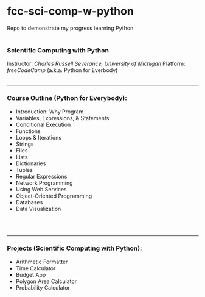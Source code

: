 # fcc-sci-comp-w-python
Repo to demonstrate my progress learning Python.
<br/>
<br/>


### Scientific Computing with Python
Instructor:  *Charles Russell Severance, University of Michigan*
Platform:  *freeCodeCamp*
(a.k.a. Python for Everbody)
<br/>
<br/>

---
### Course Outline (Python for Everybody):
- Introduction:  Why Program
- Variables, Expressions, & Statements
- Conditional Execution
- Functions
- Loops & Iterations
- Strings
- Files
- Lists
- Dictionaries
- Tuples
- Regular Expressions
- Network Programming
- Using Web Services
- Object-Oriented Programming
- Databases
- Data Visualization
<br/>
<br/>

---
### Projects (Scientific Computing with Python):
- Arithmetic Formatter
- Time Calculator
- Budget App
- Polygon Area Calculator
- Probability Calculator
